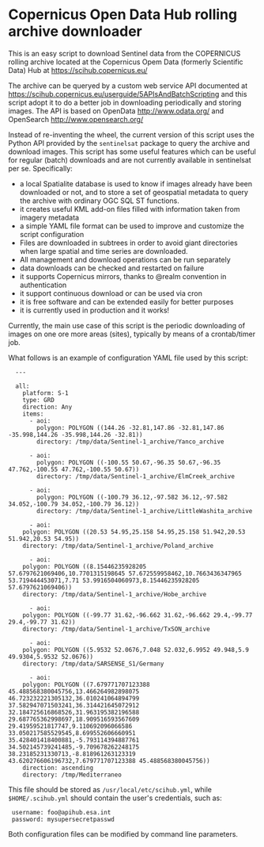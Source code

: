Copernicus Open Data Hub rolling archive downloader
==========================================================

This is an easy script to download Sentinel data from the COPERNICUS rolling archive
located at the Copernicus Opem Data (formerly Scientific Data) Hub at
https://scihub.copernicus.eu/

The archive can be queryed by a custom web service API documented at
https://scihub.copernicus.eu/userguide/5APIsAndBatchScripting
and this script adopt it to do a better job in downloading periodically
and storing images. The API is based on OpenData http://www.odata.org/
and OpenSearch http://www.opensearch.org/

Instead of re-inventing the wheel, the current version of this script
uses the Python API provided by the `sentinelsat` package to query the archive
and download images. This script has some useful features which can
be useful for regular (batch) downloads and are not currently available
in sentinelsat per se. Specifically:

 * a local Spatialite database is used to know if images already have
   been downloaded or not, and to store a set of geospatial metadata
   to query the archive with ordinary OGC SQL ST functions.
 * it creates useful KML add-on files filled with information taken from imagery metadata
 * a simple YAML file format can be used to improve and customize
   the script configuration
 * Files are downloaded in subtrees in order to avoid giant directories when
   large spatial and time series are downloaded.
 * All management and download operations can be run separately
 * data downloads can be checked and restarted on failure
 * it supports Copernicus mirrors, thanks to @realm convention in authentication
 * it support continuous download or can be used via cron
 * it is free software and can be extended easily for better purposes
 * it is currently used in production and it works!

Currently, the main use case of this script is the periodic downloading
of images on one ore more areas (sites), typically by means of a
crontab/timer job.

What follows is an example of configuration YAML file used by this script:

```
  ---

  all:
    platform: S-1
    type: GRD
    direction: Any
    items:
      - aoi:
        polygon: POLYGON ((144.26 -32.81,147.86 -32.81,147.86 -35.998,144.26 -35.998,144.26 -32.81))
        directory: /tmp/data/Sentinel-1_archive/Yanco_archive

      - aoi:
        polygon: POLYGON ((-100.55 50.67,-96.35 50.67,-96.35 47.762,-100.55 47.762,-100.55 50.67))
        directory: /tmp/data/Sentinel-1_archive/ElmCreek_archive

      - aoi:
        polygon: POLYGON ((-100.79 36.12,-97.582 36.12,-97.582 34.052,-100.79 34.052,-100.79 36.12))
        directory: /tmp/data/Sentinel-1_archive/LittleWashita_archive

      - aoi:
	polygon: POLYGON ((20.53 54.95,25.158 54.95,25.158 51.942,20.53 51.942,20.53 54.95))
	directory: /tmp/data/Sentinel-1_archive/Poland_archive

      - aoi:
	polygon: POLYGON ((8.15446235928205 57.6797621069406,10.7701315198645 57.672559958462,10.7663436347965 53.719444453071,7.71 53.9916504060973,8.15446235928205 57.6797621069406))
	directory: /tmp/data/Sentinel-1_archive/Hobe_archive

      - aoi:
	polygon: POLYGON ((-99.77 31.62,-96.662 31.62,-96.662 29.4,-99.77 29.4,-99.77 31.62))
	directory: /tmp/data/Sentinel-1_archive/TxSON_archive

      - aoi:
	polygon: POLYGON ((5.9532 52.0676,7.048 52.032,6.9952 49.948,5.9 49.9304,5.9532 52.0676))
	directory: /tmp/data/SARSENSE_S1/Germany

      - aoi:
	polygon: POLYGON ((7.679771707123388 45.488568380045756,13.466264982898075 46.723232221305132,36.010241064894799 37.582947071503241,36.314421645072912 32.184725616868526,31.963195382196588 29.687765362998697,18.909516593567609 29.41959521817747,9.110692096066586 33.050217585529545,8.699552606660951 35.428401418400881,-5.793114394887761 34.502145739241485,-9.709678262248175 38.23185231330713,-8.818961263123319 43.620276606196732,7.679771707123388 45.488568380045756))
	direction: ascending
	directory: /tmp/Mediterraneo

```

This file should be stored as `/usr/local/etc/scihub.yml`, while `$HOME/.scihub.yml` 
should contain the user's credentials, such as:

```
 username: foo@apihub.esa.int
 password: mysupersecretpasswd
```
Both configuration files can be modified by command line parameters.

